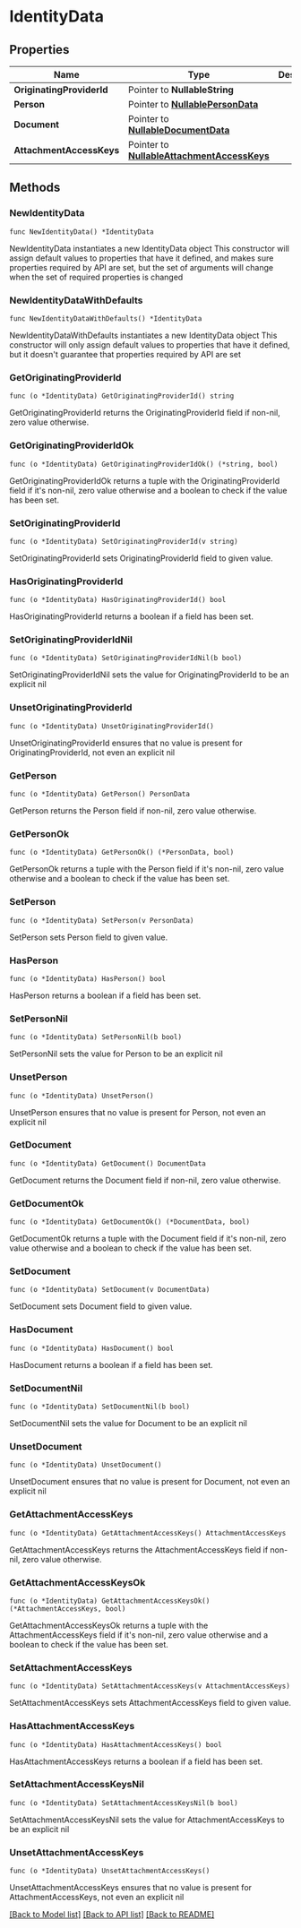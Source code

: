 # IdentityData

## Properties

Name | Type | Description | Notes
------------ | ------------- | ------------- | -------------
**OriginatingProviderId** | Pointer to **NullableString** |  | [optional] 
**Person** | Pointer to [**NullablePersonData**](PersonData.md) |  | [optional] 
**Document** | Pointer to [**NullableDocumentData**](DocumentData.md) |  | [optional] 
**AttachmentAccessKeys** | Pointer to [**NullableAttachmentAccessKeys**](AttachmentAccessKeys.md) |  | [optional] 

## Methods

### NewIdentityData

`func NewIdentityData() *IdentityData`

NewIdentityData instantiates a new IdentityData object
This constructor will assign default values to properties that have it defined,
and makes sure properties required by API are set, but the set of arguments
will change when the set of required properties is changed

### NewIdentityDataWithDefaults

`func NewIdentityDataWithDefaults() *IdentityData`

NewIdentityDataWithDefaults instantiates a new IdentityData object
This constructor will only assign default values to properties that have it defined,
but it doesn't guarantee that properties required by API are set

### GetOriginatingProviderId

`func (o *IdentityData) GetOriginatingProviderId() string`

GetOriginatingProviderId returns the OriginatingProviderId field if non-nil, zero value otherwise.

### GetOriginatingProviderIdOk

`func (o *IdentityData) GetOriginatingProviderIdOk() (*string, bool)`

GetOriginatingProviderIdOk returns a tuple with the OriginatingProviderId field if it's non-nil, zero value otherwise
and a boolean to check if the value has been set.

### SetOriginatingProviderId

`func (o *IdentityData) SetOriginatingProviderId(v string)`

SetOriginatingProviderId sets OriginatingProviderId field to given value.

### HasOriginatingProviderId

`func (o *IdentityData) HasOriginatingProviderId() bool`

HasOriginatingProviderId returns a boolean if a field has been set.

### SetOriginatingProviderIdNil

`func (o *IdentityData) SetOriginatingProviderIdNil(b bool)`

 SetOriginatingProviderIdNil sets the value for OriginatingProviderId to be an explicit nil

### UnsetOriginatingProviderId
`func (o *IdentityData) UnsetOriginatingProviderId()`

UnsetOriginatingProviderId ensures that no value is present for OriginatingProviderId, not even an explicit nil
### GetPerson

`func (o *IdentityData) GetPerson() PersonData`

GetPerson returns the Person field if non-nil, zero value otherwise.

### GetPersonOk

`func (o *IdentityData) GetPersonOk() (*PersonData, bool)`

GetPersonOk returns a tuple with the Person field if it's non-nil, zero value otherwise
and a boolean to check if the value has been set.

### SetPerson

`func (o *IdentityData) SetPerson(v PersonData)`

SetPerson sets Person field to given value.

### HasPerson

`func (o *IdentityData) HasPerson() bool`

HasPerson returns a boolean if a field has been set.

### SetPersonNil

`func (o *IdentityData) SetPersonNil(b bool)`

 SetPersonNil sets the value for Person to be an explicit nil

### UnsetPerson
`func (o *IdentityData) UnsetPerson()`

UnsetPerson ensures that no value is present for Person, not even an explicit nil
### GetDocument

`func (o *IdentityData) GetDocument() DocumentData`

GetDocument returns the Document field if non-nil, zero value otherwise.

### GetDocumentOk

`func (o *IdentityData) GetDocumentOk() (*DocumentData, bool)`

GetDocumentOk returns a tuple with the Document field if it's non-nil, zero value otherwise
and a boolean to check if the value has been set.

### SetDocument

`func (o *IdentityData) SetDocument(v DocumentData)`

SetDocument sets Document field to given value.

### HasDocument

`func (o *IdentityData) HasDocument() bool`

HasDocument returns a boolean if a field has been set.

### SetDocumentNil

`func (o *IdentityData) SetDocumentNil(b bool)`

 SetDocumentNil sets the value for Document to be an explicit nil

### UnsetDocument
`func (o *IdentityData) UnsetDocument()`

UnsetDocument ensures that no value is present for Document, not even an explicit nil
### GetAttachmentAccessKeys

`func (o *IdentityData) GetAttachmentAccessKeys() AttachmentAccessKeys`

GetAttachmentAccessKeys returns the AttachmentAccessKeys field if non-nil, zero value otherwise.

### GetAttachmentAccessKeysOk

`func (o *IdentityData) GetAttachmentAccessKeysOk() (*AttachmentAccessKeys, bool)`

GetAttachmentAccessKeysOk returns a tuple with the AttachmentAccessKeys field if it's non-nil, zero value otherwise
and a boolean to check if the value has been set.

### SetAttachmentAccessKeys

`func (o *IdentityData) SetAttachmentAccessKeys(v AttachmentAccessKeys)`

SetAttachmentAccessKeys sets AttachmentAccessKeys field to given value.

### HasAttachmentAccessKeys

`func (o *IdentityData) HasAttachmentAccessKeys() bool`

HasAttachmentAccessKeys returns a boolean if a field has been set.

### SetAttachmentAccessKeysNil

`func (o *IdentityData) SetAttachmentAccessKeysNil(b bool)`

 SetAttachmentAccessKeysNil sets the value for AttachmentAccessKeys to be an explicit nil

### UnsetAttachmentAccessKeys
`func (o *IdentityData) UnsetAttachmentAccessKeys()`

UnsetAttachmentAccessKeys ensures that no value is present for AttachmentAccessKeys, not even an explicit nil

[[Back to Model list]](../README.md#documentation-for-models) [[Back to API list]](../README.md#documentation-for-api-endpoints) [[Back to README]](../README.md)


